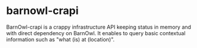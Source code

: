 barnowl-crapi
=============

BarnOwl-crapi is a crappy infrastructure API keeping status in memory and with direct dependency on BarnOwl.
It enables to query basic contextual information such as "what (is) at (location)".
